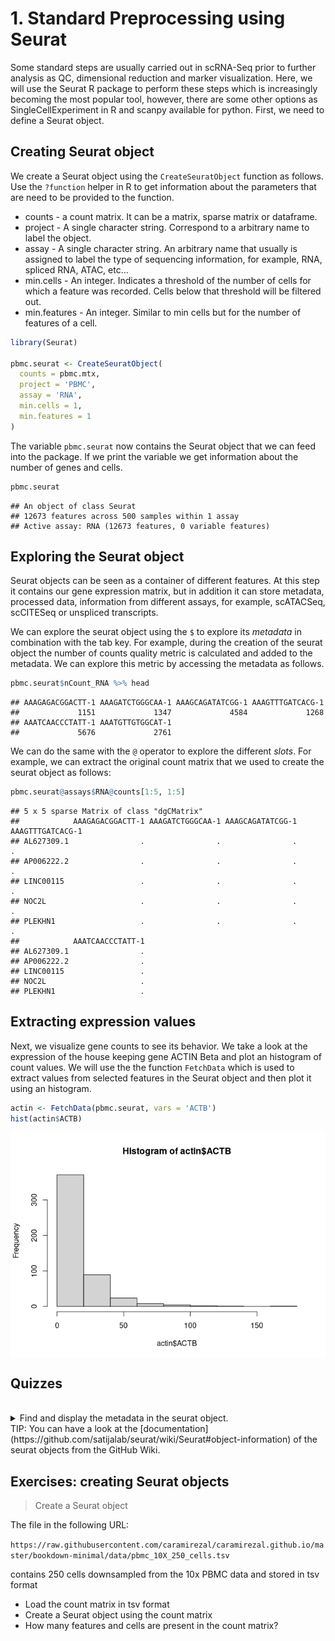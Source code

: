 # 1. Standard Preprocessing using Seurat


Some standard steps are usually carried out in scRNA-Seq prior to further analysis as QC, dimensional
reduction and marker visualization. Here, we will use the Seurat R package to perform these steps which
is increasingly becoming the most popular tool, however, there are some other options as SingleCellExperiment
in R and scanpy available for python. First, we need to define a Seurat object.


## Creating Seurat object

We create a Seurat object using the `CreateSeuratObject` function as follows. Use the `?function` helper
in R to get information about the parameters that are need to be provided to the function.

 * counts - a count matrix. It can be a matrix, sparse matrix or dataframe.
 * project - A single character string. Correspond to a arbitrary name to label the object.
 * assay - A single character string. An arbitrary name that usually is assigned to label the
            type of sequencing information, for example, RNA, spliced RNA, ATAC, etc...
 * min.cells - An integer. Indicates a threshold of the number of cells for which a feature was
              recorded. Cells below that threshold will be filtered out.
 * min.features - An integer. Similar to min cells but for the number of features of a cell.
 


```r
library(Seurat)

pbmc.seurat <- CreateSeuratObject(
  counts = pbmc.mtx, 
  project = 'PBMC', 
  assay = 'RNA', 
  min.cells = 1, 
  min.features = 1
)
```

The variable `pbmc.seurat` now contains the Seurat object that we can feed into the package.
If we print the variable we get information about the number of genes and cells.


```r
pbmc.seurat
```

```
## An object of class Seurat 
## 12673 features across 500 samples within 1 assay 
## Active assay: RNA (12673 features, 0 variable features)
```

## Exploring the Seurat object


Seurat objects can be seen as a container of different features. At this step it contains
our gene expression matrix, but in addition it can store metadata, processed data,
information from different assays, for example, scATACSeq, scCITESeq or unspliced transcripts.

We can explore the seurat object using the `$` to explore its *metadata* in combination with the tab 
key. For example, during the creation of the seurat object the number of counts quality metric
is calculated and added to the metadata. We can explore this metric by accessing the metadata
as follows.


```r
pbmc.seurat$nCount_RNA %>% head
```

```
## AAAGAGACGGACTT-1 AAAGATCTGGGCAA-1 AAAGCAGATATCGG-1 AAAGTTTGATCACG-1 
##             1151             1347             4584             1268 
## AAATCAACCCTATT-1 AAATGTTGTGGCAT-1 
##             5676             2761
```

 We can do the same with the `@` operator to explore the different *slots*. For example,
 we can extract the original count matrix that we used to create the seurat object as follows:
 
 

```r
pbmc.seurat@assays$RNA@counts[1:5, 1:5]
```

```
## 5 x 5 sparse Matrix of class "dgCMatrix"
##            AAAGAGACGGACTT-1 AAAGATCTGGGCAA-1 AAAGCAGATATCGG-1 AAAGTTTGATCACG-1
## AL627309.1                .                .                .                .
## AP006222.2                .                .                .                .
## LINC00115                 .                .                .                .
## NOC2L                     .                .                .                .
## PLEKHN1                   .                .                .                .
##            AAATCAACCCTATT-1
## AL627309.1                .
## AP006222.2                .
## LINC00115                 .
## NOC2L                     .
## PLEKHN1                   .
```


## Extracting expression values 


Next, we visualize gene counts to see its behavior. We take a look at the expression of the 
house keeping gene ACTIN Beta and plot an histogram of count values. We will use the
the function `FetchData` which is used to extract values from selected features in the Seurat
object and then plot it using an histogram.



```r
actin <- FetchData(pbmc.seurat, vars = 'ACTB')
hist(actin$ACTB)
```

<img src="01-Seurat_files/figure-html/unnamed-chunk-4-1.png" style="display: block; margin: auto;" />



## Quizzes

<br>
<details>
<summary> Find and display the metadata in the seurat object.
<br>
TIP: You can have 
a look at the [documentation](https://github.com/satijalab/seurat/wiki/Seurat#object-information) 
of the seurat objects from the GitHub Wiki.
</summary>
<br>
<b>Answer:</b>
<br>
`pbmc.seurat@meta.data %>% head`
</details> 



## Exercises: creating Seurat objects

> Create a Seurat object 

The file in the following URL:

`https://raw.githubusercontent.com/caramirezal/caramirezal.github.io/master/bookdown-minimal/data/pbmc_10X_250_cells.tsv` 

contains 250 cells downsampled from the 10x PBMC data and stored in tsv format

 * Load the count matrix in tsv format
 * Create a Seurat object using the count matrix
 * How many features and cells are present in the count matrix?



